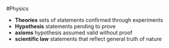 #Physics
 - **Theories** sets of statements confirmed through experiments
 - **Hypothesis** statements pending to prove
 - **axioms** hypothesis assumed valid without proof
 - **scientific law** statements that reflect general truth of nature



